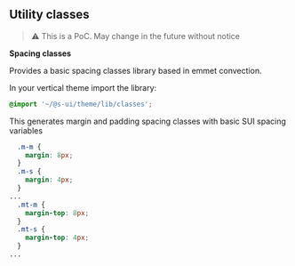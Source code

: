 ## Utility classes

> ⚠️ This is a PoC. May change in the future without notice

**Spacing classes**

Provides a basic spacing classes library based in emmet convection.

In your vertical theme import the library:

```scss
@import '~/@s-ui/theme/lib/classes';
```

This generates margin and padding spacing classes with basic SUI spacing variables

```scss
  .m-m {
    margin: 8px;
  }
  .m-s {
    margin: 4px;
  }
...
  .mt-m {
    margin-top: 8px;
  }
  .mt-s {
    margin-top: 4px;
  }
...
```
